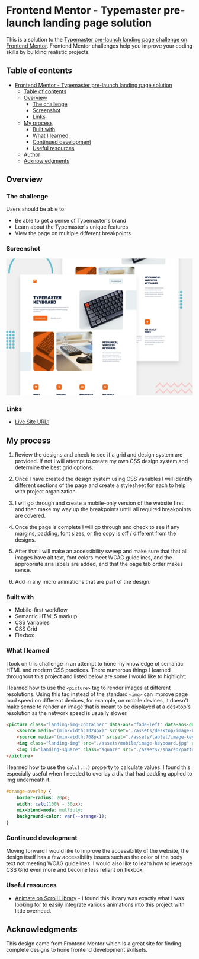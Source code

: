 # Frontend Mentor - Typemaster pre-launch landing page solution

This is a solution to the [Typemaster pre-launch landing page challenge on Frontend Mentor](). Frontend Mentor challenges help you improve your coding skills by building realistic projects.

## Table of contents

-   [Frontend Mentor - Typemaster pre-launch landing page solution](#frontend-mentor---typemaster-pre-launch-landing-page-solution)
    -   [Table of contents](#table-of-contents)
    -   [Overview](#overview)
        -   [The challenge](#the-challenge)
        -   [Screenshot](#screenshot)
        -   [Links](#links)
    -   [My process](#my-process)
        -   [Built with](#built-with)
        -   [What I learned](#what-i-learned)
        -   [Continued development](#continued-development)
        -   [Useful resources](#useful-resources)
    -   [Author](#author)
    -   [Acknowledgments](#acknowledgments)

## Overview

### The challenge

Users should be able to:

-   Be able to get a sense of Typemaster's brand
-   Learn about the Typemaster's unique features
-   View the page on multiple different breakpoints

### Screenshot

![](./preview.jpg)

### Links

- [Live Site URL:](https://scottgrun.github.io/Typemaster-Keyboard)

## My process

1. Review the designs and check to see if a grid and design system are provided. If not I will attempt to create my own CSS design system and determine the best grid options.

2. Once I have created the design system using CSS variables I will identify different sections of the page and create a stylesheet for each to help with project organization.

3. I will go through and create a mobile-only version of the website first and then make my way up the breakpoints untill all required breakpoints are covered.

4. Once the page is complete I will go through and check to see if any margins, padding, font sizes, or the copy is off / different from the designs.

5. After that I will make an accessibility sweep and make sure that that all images have alt text, font colors meet WCAG guidelines, and the appropriate aria labels are added, and that the page tab order makes sense.

6. Add in any micro animations that are part of the design.

### Built with

-   Mobile-first workflow
-   Semantic HTML5 markup
-   CSS Variables
-   CSS Grid
-   Flexbox

### What I learned

I took on this challenge in an attempt to hone my knowledge of semantic HTML and modern CSS practices. There numerous things I learned throughout this project and listed below are some I would like to highlight:

I learned how to use the `<picture>` tag to render images at different resolutions. Using this tag instead of the standard `<img>` can improve page load speed on different devices, for example, on mobile devices, it doesn't make sense to render an image that is meant to be displayed at a desktop's resolution as the network speed is usually slower.

```html
<picture class="landing-img-container" data-aos="fade-left" data-aos-duration="500">
	<source media="(min-width:1024px)" srcset="./assets/desktop/image-keyboard.jpg" />
	<source media="(min-width:768px)" srcset="./assets/tablet/image-keyboard.jpg" />
	<img class="landing-img" src="./assets/mobile/image-keyboard.jpg" alt="Typemaster keyboard image" />
	<img id="landing-square" class="square" src="./assets//shared/pattern-square.svg" />
</picture>
```

I learned how to use the `calc(...)` property to calculate values. I found this especially useful when I needed to overlay a div that had padding applied to img underneath it.

```css
#orange-overlay {
	border-radius: 20px;
	width: calc(100% - 30px);
	mix-blend-mode: multiply;
	background-color: var(--orange-1);
}
```

### Continued development

Moving forward I would like to improve the accessibility of the website, the design itself has a few accessibility issues such as the color of the body text not meeting WCAG guidelines. I would also like to learn how to leverage CSS Grid even more and become less reliant on flexbox.

### Useful resources

-   [Animate on Scroll Library](https://michalsnik.github.io/aos/) - I found this library was exactly what I was looking for to easily integrate various animations into this project with little overhead.

## Acknowledgments

This design came from Frontend Mentor which is a great site for finding complete designs to hone frontend development skillsets.
